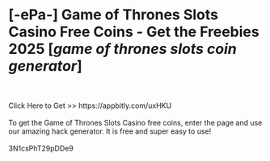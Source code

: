 # [-ePa-] Game of Thrones Slots Casino Free Coins - Get the Freebies 2025 [*game of thrones slots coin generator*]
<br>
<br>Click Here to Get >> https://appbitly.com/uxHKU

<br>
<br>To get the Game of Thrones Slots Casino free coins, enter the page and use our amazing hack generator. It is free and super easy to use!
<br>
<br>3N1csPhT29pDDe9


